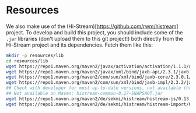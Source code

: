 # Resources

We also make use of the (Hi-Stream)[https://github.com/rwm/histream] project. To develop and build this project, you should include some of the `.jar` libraries (don't upload them to this git project!) both directly from the Hi-Stream project and its dependencies. Fetch them like this:
```sh
mkdir -p resources/lib
cd resources/lib
wget https://repo1.maven.org/maven2/javax/activation/activation/1.1.1/activation-1.1.1.jar
wget https://repo1.maven.org/maven2/javax/xml/bind/jaxb-api/2.3.1/jaxb-api-2.3.1.jar
wget https://repo1.maven.org/maven2/com/sun/xml/bind/jaxb-core/2.3.0.1/jaxb-core-2.3.0.1.jar
wget https://repo1.maven.org/maven2/com/sun/xml/bind/jaxb-impl/2.3.2/jaxb-impl-2.3.2.jar
## Check with developer for most up-to-date versions, not available through maven.org
## Not available on Maven: histream-common-0.17-SNAPSHOT.jar
wget https://repo1.maven.org/maven2/de/sekmi/histream/histream-js/0.13.3/histream-js-0.13.3.jar
wget https://repo1.maven.org/maven2/de/sekmi/histream/histream-import/0.13.3/histream-import-0.13.3.jar
```
